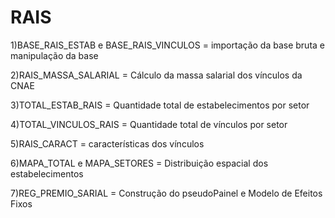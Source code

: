 # RAIS

1)BASE_RAIS_ESTAB e BASE_RAIS_VINCULOS = importação da base bruta e manipulação da base

2)RAIS_MASSA_SALARIAL = Cálculo da massa salarial dos vínculos da CNAE

3)TOTAL_ESTAB_RAIS = Quantidade total de estabelecimentos por setor

4)TOTAL_VINCULOS_RAIS = Quantidade total de vínculos por setor

5)RAIS_CARACT = características dos vínculos

6)MAPA_TOTAL e MAPA_SETORES = Distribuição espacial dos estabelecimentos

7)REG_PREMIO_SARIAL = Construção do pseudoPainel e Modelo de Efeitos Fixos
